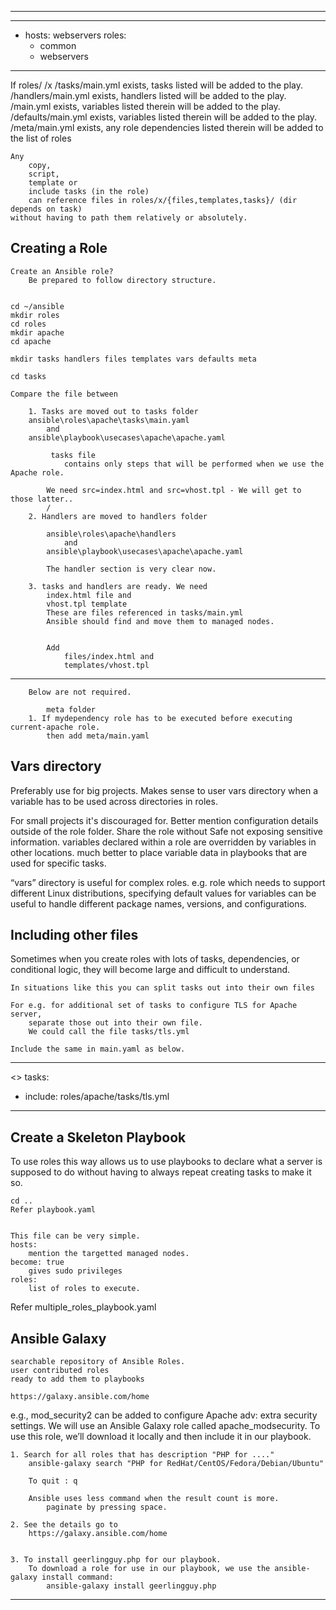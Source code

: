 --------------------------------------------------------
---
- hosts: webservers
  roles:
    - common
    - webservers
--------------------------------------------------------	
If 
	roles/
		/x
			/tasks/main.yml exists, tasks listed will be added to the play.
			/handlers/main.yml exists, handlers listed will be added to the play.
			/main.yml exists, variables listed therein will be added to the play.
			/defaults/main.yml exists, variables listed therein will be added to the play.
			/meta/main.yml exists, any role dependencies listed therein will be added to the list of roles 

	Any 
		copy, 
		script, 
		template or 
		include tasks (in the role) 
		can reference files in roles/x/{files,templates,tasks}/ (dir depends on task) 
	without having to path them relatively or absolutely.
	

Creating a Role
---------------
	Create an Ansible role?
		Be prepared to follow directory structure. 
		

	cd ~/ansible
	mkdir roles
	cd roles
	mkdir apache
	cd apache

	mkdir tasks handlers files templates vars defaults meta 
	
	cd tasks
	
	Compare the file between 
		
		1. Tasks are moved out to tasks folder
		ansible\roles\apache\tasks\main.yaml 
			and
		ansible\playbook\usecases\apache\apache.yaml
			
			 tasks file 
				contains only steps that will be performed when we use the Apache role.

			We need src=index.html and src=vhost.tpl - We will get to those latter..
			/
		2. Handlers are moved to handlers folder
		
			ansible\roles\apache\handlers
				and
			ansible\playbook\usecases\apache\apache.yaml
			
			The handler section is very clear now.
			
		3. tasks and handlers are ready. We need 
			index.html file and 
			vhost.tpl template 
			These are files referenced in tasks/main.yml
			Ansible should find and move them to managed nodes. 
			
			
			Add 
				files/index.html and 
				templates/vhost.tpl 
			
		
------------------------------------------------------------------------------------------------------------------
		Below are not required.
		
			meta folder
		1. If mydependency role has to be executed before executing current-apache role.
			then add meta/main.yaml
			
		
Vars directory
--------------
Preferably use for big projects.
Makes sense to user vars directory when a variable has to be used across directories in roles.

For small projects it's discouraged for.
	Better mention configuration details outside of the role folder.
	Share the role without 
	Safe not exposing sensitive information. 
	variables declared within a role 
		are overridden by variables in other locations. 
	much better to place variable data in playbooks 
		that are used for specific tasks.

“vars” directory is useful for complex roles. 
	e.g. role which needs to support different Linux distributions, 
		specifying default values for variables can be useful to 
			handle different package 
				names, 
				versions, and 
				configurations.

Including other files
---------------------
Sometimes when you create roles with lots of 
	tasks, 
	dependencies, or 
	conditional logic, 
	they will become large and difficult to understand. 

	In situations like this you can split tasks out into their own files 
	
	For e.g. for additional set of tasks to configure TLS for Apache server, 
		separate those out into their own file. 
		We could call the file tasks/tls.yml 

	Include the same in main.yaml as below.
---------------------------------------------------------------------------	
<<rest of the yaml>>
tasks:
- include: roles/apache/tasks/tls.yml
---------------------------------------------------------------------------


Create a Skeleton Playbook
--------------------------

To use roles this way 
	allows us to use playbooks to 
	declare what a server is supposed to do 
	without having to always repeat creating tasks to make it so.


	cd ..
	Refer playbook.yaml


	This file can be very simple. 
	hosts: 
		mention the targetted managed nodes.
	become: true
		gives sudo privileges
	roles:
		list of roles to execute.
		

Refer multiple_roles_playbook.yaml




Ansible Galaxy
--------------
	searchable repository of Ansible Roles.
	user contributed roles 
	ready to add them to playbooks 
	
	https://galaxy.ansible.com/home
	
e.g., 
	mod_security2 can be added to configure Apache 
		adv: extra security settings. 
	We will use an Ansible Galaxy role called apache_modsecurity. To use this role, we’ll download it locally and then include it in our playbook.


	1. Search for all roles that has description "PHP for ...."
		ansible-galaxy search "PHP for RedHat/CentOS/Fedora/Debian/Ubuntu"

		To quit : q
		
		Ansible uses less command when the result count is more.
			paginate by pressing space.

	2. See the details go to 
		https://galaxy.ansible.com/home
		

	3. To install geerlingguy.php for our playbook.
		To download a role for use in our playbook, we use the ansible-galaxy install command:
			ansible-galaxy install geerlingguy.php
	
------------------------------------------------------------------------------------------------------------------